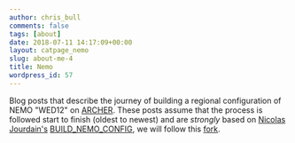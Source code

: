 ```yaml
---
author: chris_bull
comments: false
tags: [about]
date: 2018-07-11 14:17:09+00:00
layout: catpage_nemo
slug: about-me-4
title: Nemo
wordpress_id: 57
---
```


Blog posts that describe the journey of building a regional configuration of NEMO "WED12" on [ARCHER](http://www.archer.ac.uk/). These posts assume that the process is followed start to finish (oldest to newest) and are *strongly* based on [Nicolas Jourdain's](https://nicojourdain.github.io/) [BUILD_NEMO_CONFIG](https://github.com/nicojourdain/BUILD_CONFIG_NEMO), we will follow this [fork](https://github.com/chrisb13/BUILD_CONFIG_NEMO).

